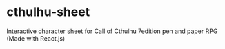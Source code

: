 # cthulhu-sheet
Interactive character sheet for Call of Cthulhu 7edition pen and paper RPG (Made with React.js)
